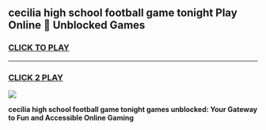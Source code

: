 
## cecilia high school football game tonight Play Online 👋 Unblocked Games
<h3>
<a href="https://news.freeplayer.one?title=cecilia_high_school_football_game_tonight&ref=17GH">CLICK TO PLAY</a></h3>
<hr>

<h3>
<a href="https://news.freeplayer.one?title=cecilia_high_school_football_game_tonight&ref=17GH">CLICK 2 PLAY</a>
  
</h3>

<a href="https://news.freeplayer.one?title=cecilia_high_school_football_game_tonight&ref=17GH/"><img src="https://clearcache.store/games.png"></a>


**cecilia high school football game tonight games unblocked: Your Gateway to Fun and Accessible Online Gaming**
